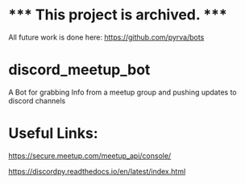 # *** This project is archived. ***
All future work is done here: https://github.com/pyrva/bots


# discord_meetup_bot
A Bot for grabbing Info from a meetup group and pushing updates to discord channels

# Useful Links:

https://secure.meetup.com/meetup_api/console/

https://discordpy.readthedocs.io/en/latest/index.html
